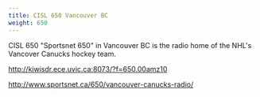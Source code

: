 ```yaml
---
title: CISL 650 Vancouver BC
weight: 650
---
```

CISL 650 "Sportsnet 650" in Vancouver BC 
is the radio home of the NHL's Vancover Canucks hockey team.

http://kiwisdr.ece.uvic.ca:8073/?f=650.00amz10

http://www.sportsnet.ca/650/vancouver-canucks-radio/
